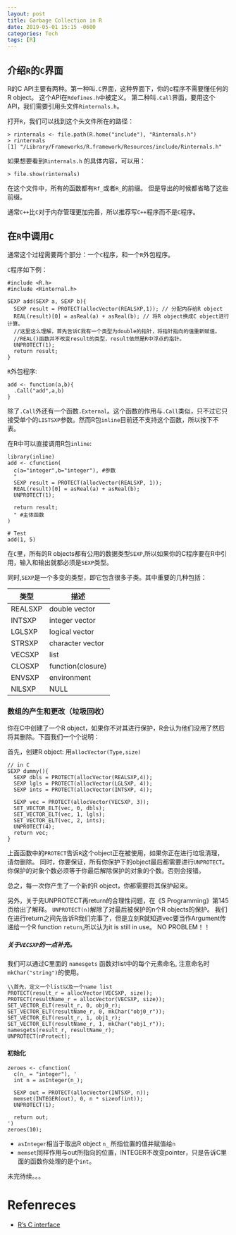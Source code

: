 ```yaml
---
layout: post
title: Garbage Collection in R
date: 2019-05-01 15:15 -0600
categories: Tech
tags: [R]
---
```


## 介绍`R`的`C`界面

R的C API主要有两种。第一种叫`.C`界面，这种界面下，你的c程序不需要懂任何的R object。 这个API在`Rdefines.h`中被定义。
第二种叫`.Call`界面，要用这个API，我们需要引用头文件`Rinternals.h`。

打开`R`，我们可以找到这个头文件所在的路径：
```
> rinternals <- file.path(R.home("include"), "Rinternals.h")
> rinternals
[1] "/Library/Frameworks/R.framework/Resources/include/Rinternals.h"
```

如果想要看到`Rinternals.h` 的具体内容，可以用：
```
> file.show(rinternals)
```

在这个文件中，所有的函数都有`Rf_`或者`R_`的前缀。 但是导出的时候都省略了这些前缀。

通常`C++`比`C`对于内存管理更加完善，所以推荐写`C++`程序而不是`C`程序。

## 在`R`中调用`C`

通常这个过程需要两个部分：一个`C`程序，和一个`R`外包程序。

`C`程序如下例：
```
#include <R.h>
#include <Rinternal.h>

SEXP add(SEXP a, SEXP b){
  SEXP result = PROTECT(allocVector(REALSXP,1)); // 分配内存给R object
  REAL(result)[0] = asReal(a) + asReal(b); // 将R object换成C object进行计算。
  //这里这么理解，首先告诉C我有一个类型为double的指针，将指针指向的值重新赋值。
  //REAL()函数并不改变result的类型，result依然是R中浮点的指针。
  UNPROTECT(1);
  return result;
}

```
`R`外包程序:
```
add <- function(a,b){
  .Call("add",a,b)
}
```

除了`.Call`外还有一个函数`.External`。这个函数的作用与`.Call`类似，只不过它只接受单个的`LISTSXP`参数。然而R包`inline`目前还不支持这个函数，所以按下不表。

在R中可以直接调用R包`inline`:
```
library(inline)
add <- cfunction(
  c(a="integer",b="integer"), #参数
  "  
  SEXP result = PROTECT(allocVector(REALSXP, 1));
  REAL(result)[0] = asReal(a) + asReal(b);
  UNPROTECT(1);

  return result;
  " #主体函数
)

# Test
add(1, 5)
```

在`C`里，所有的R objects都有公用的数据类型`SEXP`,所以如果你的C程序要在R中引用，输入和输出就都必须是`SEXP`类型。

同时,`SEXP`是一个多变的类型，即它包含很多子类。其中重要的几种包括：

| 类型| 描述   |
|----|--------|
| REALSXP| double vector |
| INTSXP| integer vector |
| LGLSXP| logical vector |
| STRSXP| character vector |
| VECSXP| list |
| CLOSXP| function(closure) |
| ENVSXP| environment |
| NILSXP| NULL|

### 数组的产生和更改（垃圾回收）

你在C中创建了一个R object，如果你不对其进行保护，R会认为他们没用了然后将其删除。下面我们一个个说明：

首先，创建R object: 用`allocVector(Type,size)`
```
// in C
SEXP dummy(){
  SEXP dbls = PROTECT(allocVector(REALSXP,4));
  SEXP lgls = PROTECT(allocVector(LGLSXP, 4));
  SEXP ints = PROTECT(allocVector(INTSXP, 4));

  SEXP vec = PROTECT(allocVector(VECSXP, 3));
  SET_VECTOR_ELT(vec, 0, dbls);
  SET_VECTOR_ELT(vec, 1, lgls);
  SET_VECTOR_ELT(vec, 2, ints);
  UNPROTECT(4);
  return vec;
}
```
上面函数中的`PROTECT`告诉`R`这个object正在被使用，如果你正在进行垃圾清理，请勿删除。
同时，你要保证，所有你保护下的object最后都需要进行`UNPROTECT`。你保护的对象个数必须等于你最后解除保护的对象的个数。否则会报错。

总之，每一次你产生了一个新的R object，你都需要将其保护起来。

另外，关于先UNPROTECT再return的合理性问题，在《S Programming》第145页给出了解释。
`UNPROTECT(n)`解除了对最后被保护的n个R objects的保护。 我们在进行return之间先告诉R我们完事了，但是立刻R就知道vec要当作Argument传递给一个R function `return`,所以认为it is still in use。 NO PROBLEM！！

##### 关于`VECSXP`的一点补充。
我们可以通过C里面的 `namesgets` 函数对list中的每个元素命名, 注意命名时`mkChar("string")`的使用。

```
\\首先，定义一个list以及一个name list
PROTECT(result_r = allocVector(VECSXP, size));
PROTECT(resultName_r = allocVector(VECSXP, size));
SET_VECTOR_ELT(result_r, 0, obj0_r);
SET_VECTOR_ELT(resultName_r, 0, mkChar("obj0_r"));
SET_VECTOR_ELT(result_r, 1, obj1_r);
SET_VECTOR_ELT(resultName_r, 1, mkChar("obj1_r"));
namesgets(result_r, resultName_r);
UNPROTECT(nProtect);
```

#### 初始化

```
zeroes <- cfunction(
  c(n_ = "integer"), '
  int n = asInteger(n_);

  SEXP out = PROTECT(allocVector(INTSXP, n));
  memset(INTEGER(out), 0, n * sizeof(int));
  UNPROTECT(1);

  return out;
')
zeroes(10);
```

- `asInteger`相当于取出R object `n_` 所指位置的值并赋值给`n`
- `memset`同样作用与out所指向的位置，INTEGER不改变pointer，只是告诉C里面的函数你处理的是个`int`。

未完待续。。。

# Refenreces

- [R’s C interface](http://adv-r.had.co.nz/C-interface.html)
